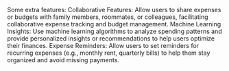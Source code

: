 Some extra features: 
Collaborative Features: Allow users to share expenses or budgets with family members, roommates, or colleagues, facilitating collaborative expense tracking and budget management.
Machine Learning Insights: Use machine learning algorithms to analyze spending patterns and provide personalized insights or recommendations to help users optimize their finances.
Expense Reminders: Allow users to set reminders for recurring expenses (e.g., monthly rent, quarterly bills) to help them stay organized and avoid missing payments.
